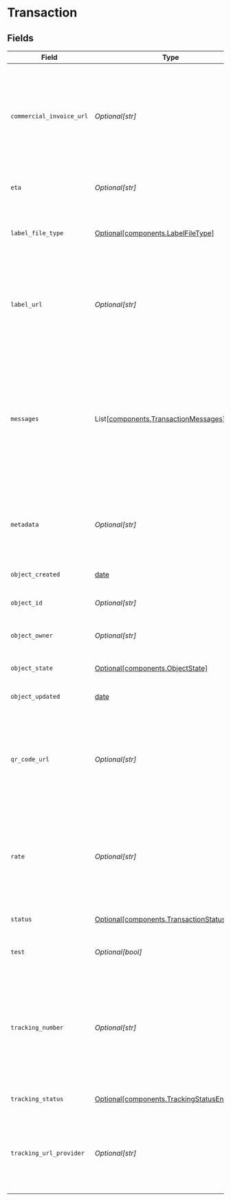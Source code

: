 # Transaction


## Fields

| Field                                                                                                                                                                                                                               | Type                                                                                                                                                                                                                                | Required                                                                                                                                                                                                                            | Description                                                                                                                                                                                                                         | Example                                                                                                                                                                                                                             |
| ----------------------------------------------------------------------------------------------------------------------------------------------------------------------------------------------------------------------------------- | ----------------------------------------------------------------------------------------------------------------------------------------------------------------------------------------------------------------------------------- | ----------------------------------------------------------------------------------------------------------------------------------------------------------------------------------------------------------------------------------- | ----------------------------------------------------------------------------------------------------------------------------------------------------------------------------------------------------------------------------------- | ----------------------------------------------------------------------------------------------------------------------------------------------------------------------------------------------------------------------------------- |
| `commercial_invoice_url`                                                                                                                                                                                                            | *Optional[str]*                                                                                                                                                                                                                     | :heavy_minus_sign:                                                                                                                                                                                                                  | A URL pointing to the commercial invoice as a 8.5x11 inch PDF file. <br/>A value will only be returned if the Transactions has been processed successfully and if the shipment is international.                                    |                                                                                                                                                                                                                                     |
| `eta`                                                                                                                                                                                                                               | *Optional[str]*                                                                                                                                                                                                                     | :heavy_minus_sign:                                                                                                                                                                                                                  | The estimated time of arrival according to the carrier.                                                                                                                                                                             |                                                                                                                                                                                                                                     |
| `label_file_type`                                                                                                                                                                                                                   | [Optional[components.LabelFileType]](../../models/components/labelfiletype.md)                                                                                                                                                      | :heavy_minus_sign:                                                                                                                                                                                                                  | Print format of the <a href="https://docs.goshippo.com/docs/shipments/shippinglabelsizes/">label</a>. If empty, will use the default format set from <br/><a href="https://apps.goshippo.com/settings/labels">the Shippo dashboard.</a> | PDF_4x6                                                                                                                                                                                                                             |
| `label_url`                                                                                                                                                                                                                         | *Optional[str]*                                                                                                                                                                                                                     | :heavy_minus_sign:                                                                                                                                                                                                                  | A URL pointing directly to the label in the format you've set in your settings. <br/>A value will only be returned if the Transactions has been processed successfully.                                                             | https://shippo-delivery.s3.amazonaws.com/70ae8117ee1749e393f249d5b77c45e0.pdf?Signature=vDw1ltcyGveVR1OQoUDdzC43BY8%3D&Expires=1437093830&AWSAccessKeyId=AKIAJTHP3LLFMYAWALIA                                                       |
| `messages`                                                                                                                                                                                                                          | List[[components.TransactionMessages](../../models/components/transactionmessages.md)]                                                                                                                                              | :heavy_minus_sign:                                                                                                                                                                                                                  | An array containing elements of the following schema:<br><br/>`code` (string): an identifier for the corresponding message (not always available)<br><br/>`message` (string): a publishable message containing further information. | []                                                                                                                                                                                                                                  |
| `metadata`                                                                                                                                                                                                                          | *Optional[str]*                                                                                                                                                                                                                     | :heavy_minus_sign:                                                                                                                                                                                                                  | A string of up to 100 characters that can be filled with any additional information you want to <br/>attach to the object.                                                                                                          |                                                                                                                                                                                                                                     |
| `object_created`                                                                                                                                                                                                                    | [date](https://docs.python.org/3/library/datetime.html#date-objects)                                                                                                                                                                | :heavy_minus_sign:                                                                                                                                                                                                                  | Date and time of Transaction creation.                                                                                                                                                                                              |                                                                                                                                                                                                                                     |
| `object_id`                                                                                                                                                                                                                         | *Optional[str]*                                                                                                                                                                                                                     | :heavy_minus_sign:                                                                                                                                                                                                                  | Unique identifier of the given Transaction object.                                                                                                                                                                                  | 915d94940ea54c3a80cbfa328722f5a1                                                                                                                                                                                                    |
| `object_owner`                                                                                                                                                                                                                      | *Optional[str]*                                                                                                                                                                                                                     | :heavy_minus_sign:                                                                                                                                                                                                                  | Username of the user who created the Transaction object.                                                                                                                                                                            | shippotle@shippo.com                                                                                                                                                                                                                |
| `object_state`                                                                                                                                                                                                                      | [Optional[components.ObjectState]](../../models/components/objectstate.md)                                                                                                                                                          | :heavy_minus_sign:                                                                                                                                                                                                                  | Indicates the validity of the enclosing object                                                                                                                                                                                      |                                                                                                                                                                                                                                     |
| `object_updated`                                                                                                                                                                                                                    | [date](https://docs.python.org/3/library/datetime.html#date-objects)                                                                                                                                                                | :heavy_minus_sign:                                                                                                                                                                                                                  | Date and time of last Transaction update.                                                                                                                                                                                           |                                                                                                                                                                                                                                     |
| `qr_code_url`                                                                                                                                                                                                                       | *Optional[str]*                                                                                                                                                                                                                     | :heavy_minus_sign:                                                                                                                                                                                                                  | A URL pointing directly to the QR code in PNG format. <br/>A value will only be returned if requested using qr_code_requested flag and the carrier provides such an option.                                                         | https://shippo-delivery.s3.amazonaws.com/96_qr_code.pdf?Signature=PEdWrp0mFWAGwJp7FW3b%2FeA2eyY%3D&Expires=1385930652&AWSAccessKeyId=AKIAJTHP3LLFMYAWALIA                                                                           |
| `rate`                                                                                                                                                                                                                              | *Optional[str]*                                                                                                                                                                                                                     | :heavy_minus_sign:                                                                                                                                                                                                                  | ID of the Rate object for which a Label has to be obtained. <br/>Please note that only rates that are not older than 7 days can be purchased in order to ensure up-to-date pricing.                                                 | ec9f0d3adc9441449c85d315f0997fd5                                                                                                                                                                                                    |
| `status`                                                                                                                                                                                                                            | [Optional[components.TransactionStatusEnum]](../../models/components/transactionstatusenum.md)                                                                                                                                      | :heavy_minus_sign:                                                                                                                                                                                                                  | Indicates the status of the Transaction.                                                                                                                                                                                            | SUCCESS                                                                                                                                                                                                                             |
| `test`                                                                                                                                                                                                                              | *Optional[bool]*                                                                                                                                                                                                                    | :heavy_minus_sign:                                                                                                                                                                                                                  | Indicates whether the object has been created in test mode.                                                                                                                                                                         |                                                                                                                                                                                                                                     |
| `tracking_number`                                                                                                                                                                                                                   | *Optional[str]*                                                                                                                                                                                                                     | :heavy_minus_sign:                                                                                                                                                                                                                  | The carrier-specific tracking number that can be used to track the Shipment. <br/>A value will only be returned if the Rate is for a trackable Shipment and if the Transactions has been processed successfully.                    | 9499907123456123456781                                                                                                                                                                                                              |
| `tracking_status`                                                                                                                                                                                                                   | [Optional[components.TrackingStatusEnum]](../../models/components/trackingstatusenum.md)                                                                                                                                            | :heavy_minus_sign:                                                                                                                                                                                                                  | Indicates the high level status of the shipment.                                                                                                                                                                                    | DELIVERED                                                                                                                                                                                                                           |
| `tracking_url_provider`                                                                                                                                                                                                             | *Optional[str]*                                                                                                                                                                                                                     | :heavy_minus_sign:                                                                                                                                                                                                                  | A link to track this item on the carrier-provided tracking website. <br/>A value will only be returned if tracking is available and the carrier provides such a service.                                                            | https://tools.usps.com/go/TrackConfirmAction_input?origTrackNum=9499907123456123456781                                                                                                                                              |